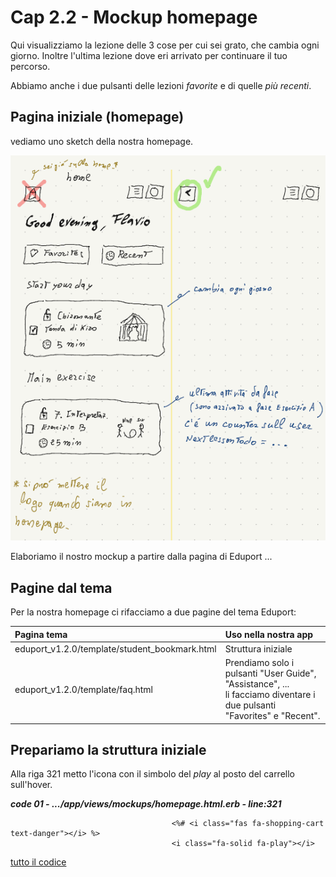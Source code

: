 # <a name="top"></a> Cap 2.2 - Mockup homepage

Qui visualizziamo la lezione delle 3 cose per cui sei grato, che cambia ogni giorno.
Inoltre l'ultima lezione dove eri arrivato per continuare il tuo percorso.

Abbiamo anche i due pulsanti delle lezioni *favorite* e di quelle *più recenti*.



## Pagina iniziale (homepage)

vediamo uno sketch della nostra homepage.

![fig01](https://github.com/flaviobordonidev/leanpubabrandnewcms/blob/master/ubuntudream/02-mockups/03_fig01-home_sketch.png)


Elaboriamo il nostro mockup a partire dalla pagina di Eduport ...



## Pagine dal tema

Per la nostra homepage ci rifacciamo a due pagine del tema Eduport:

Pagina tema   | Uso nella nostra app
| :--         | :--
eduport_v1.2.0/template/student_bookmark.html 	| Struttura iniziale 
eduport_v1.2.0/template/faq.html 								| Prendiamo solo i pulsanti "User Guide", "Assistance", ...<br/> li facciamo diventare i due pulsanti "Favorites" e "Recent".



## Prepariamo la struttura iniziale









Alla riga 321 metto l'icona con il simbolo del *play* al posto del carrello sull'hover.

***code 01 - .../app/views/mockups/homepage.html.erb - line:321***

```html+erb
									<%# <i class="fas fa-shopping-cart text-danger"></i> %>
									<i class="fa-solid fa-play"></i>
```

[tutto il codice](https://github.com/flaviobordonidev/leanpubabrandnewcms/blob/master/56-ubuntudream/02-mokups/02_01-views-mockups-edu_ud_list.html.erb)

